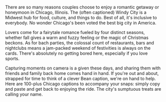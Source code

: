 There are so many reasons couples choose to enjoy a romantic getaway or honeymoon in Chicago, Illinois. The (often captioned) Windy City is a Midwest hub for food, culture, and things to do. Best of all, it's inclusive to everybody. No wonder Chicago's been voted the best big city in America.

Lovers come for a fairytale romance fueled by four distinct seasons, whether fall gives a warm and fuzzy feeling or the magic of Christmas beckons. As for bach parties, the colossal count of restaurants, bars and nightclubs means a jam-packed weekend of festivities is always on the cards. There's absolutely no getting bored here, especially if you love sports.

Capturing moments on camera is a given these days, and sharing them with friends and family back home comes hand in hand. If you're out and about, strapped for time to think of a clever Bean caption, we're on hand to help. Here are 100-plus Chicago captions to accompany your snaps: simply copy and paste and get back to enjoying the ride. The city's sumptuous treats are calling your name.
